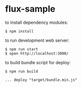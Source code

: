 flux-sample
===========

to install dependency modules:
```
$ npm install
```

to run development web server:
```
$ npm run start
$ open http://localhost:3000/
```

to build bundle script for deploy:
```
$ npm run build

... deploy "target/bundle.min.js"
```
